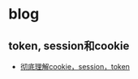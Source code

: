 # blog

## token, session和cookie
- <a href="https://www.cnblogs.com/moyand/p/9047978.html">彻底理解cookie，session，token</a>
